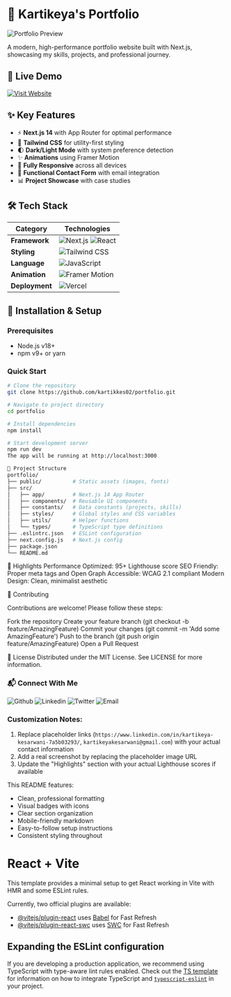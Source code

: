 # 💼 Kartikeya's Portfolio

![Portfolio Preview](https://portfolio-lhdpvc1y8-kartikeyas-projects-63551f09.vercel.app/)

A modern, high-performance portfolio website built with Next.js, showcasing my skills, projects, and professional journey.

## 🔗 Live Demo
[![Visit Website](https://img.shields.io/badge/Visit_My_Portfolio-000000?style=for-the-badge&logo=vercel&logoColor=white)](https://portfolio-lhdpvc1y8-kartikeyas-projects-63551f09.vercel.app/)

## ✨ Key Features
- ⚡ **Next.js 14** with App Router for optimal performance
- 🎨 **Tailwind CSS** for utility-first styling
- 🌓 **Dark/Light Mode** with system preference detection
- ✨ **Animations** using Framer Motion
- 📱 **Fully Responsive** across all devices
- 📧 **Functional Contact Form** with email integration
- 📊 **Project Showcase** with case studies

## 🛠 Tech Stack
| Category       | Technologies                                                                 |
|----------------|-----------------------------------------------------------------------------|
| **Framework**  | ![Next.js](https://img.shields.io/badge/Next.js-000000?logo=next.js&logoColor=white) ![React](https://img.shields.io/badge/React-61DAFB?logo=react&logoColor=black) |
| **Styling**    | ![Tailwind CSS](https://img.shields.io/badge/Tailwind_CSS-38B2AC?logo=tailwind-css&logoColor=white) |
| **Language**   | ![JavaScript](https://img.shields.io/badge/TypeScript-3178C6?logo=javascript&logoColor=white) |
| **Animation**  | ![Framer Motion](https://img.shields.io/badge/Framer_Motion-0055FF?logo=framer&logoColor=white) |
| **Deployment** | ![Vercel](https://img.shields.io/badge/Vercel-000000?logo=vercel&logoColor=white) |

## 🚀 Installation & Setup

### Prerequisites
- Node.js v18+
- npm v9+ or yarn

### Quick Start
```bash
# Clone the repository
git clone https://github.com/kartikkes02/portfolio.git

# Navigate to project directory
cd portfolio

# Install dependencies
npm install

# Start development server
npm run dev
The app will be running at http://localhost:3000

📂 Project Structure
portfolio/
├── public/          # Static assets (images, fonts)
├── src/
│   ├── app/         # Next.js 14 App Router
│   ├── components/  # Reusable UI components
│   ├── constants/   # Data constants (projects, skills)
│   ├── styles/      # Global styles and CSS variables
│   ├── utils/       # Helper functions
│   └── types/       # TypeScript type definitions
├── .eslintrc.json   # ESLint configuration
├── next.config.js   # Next.js config
├── package.json
└── README.md
```
🌟 Highlights
Performance Optimized: 95+ Lighthouse score
SEO Friendly: Proper meta tags and Open Graph
Accessible: WCAG 2.1 compliant
Modern Design: Clean, minimalist aesthetic

🤝 Contributing

Contributions are welcome! Please follow these steps:

Fork the repository
Create your feature branch (git checkout -b feature/AmazingFeature)
Commit your changes (git commit -m 'Add some AmazingFeature')
Push to the branch (git push origin feature/AmazingFeature)
Open a Pull Request

📜 License
Distributed under the MIT License. See LICENSE for more information.

### 📬 Connect With Me
![Github](https://img.shields.io/badge/GitHub-181717?style=for-the-badge&logo=github&logoColor=white)
![Linkedin](https://img.shields.io/badge/LinkedIn-0A66C2?style=for-the-badge&logo=linkedin&logoColor=white)
![Twitter](https://img.shields.io/badge/Twitter-1DA1F2?style=for-the-badge&logo=twitter&logoColor=white)
![Email](https://img.shields.io/badge/Email-D14836?style=for-the-badge&logo=gmail&logoColor=white)


### Customization Notes:
1. Replace placeholder links (`https://www.linkedin.com/in/kartikeya-kesarwani-7a5b03293/`, `kartikeyakesarwani@gmail.com`) with your actual contact information
2. Add a real screenshot by replacing the placeholder image URL
3. Update the "Highlights" section with your actual Lighthouse scores if available

This README features:
- Clean, professional formatting
- Visual badges with icons
- Clear section organization
- Mobile-friendly markdown
- Easy-to-follow setup instructions
- Consistent styling throughout

# React + Vite

This template provides a minimal setup to get React working in Vite with HMR and some ESLint rules.

Currently, two official plugins are available:

- [@vitejs/plugin-react](https://github.com/vitejs/vite-plugin-react/blob/main/packages/plugin-react) uses [Babel](https://babeljs.io/) for Fast Refresh
- [@vitejs/plugin-react-swc](https://github.com/vitejs/vite-plugin-react/blob/main/packages/plugin-react-swc) uses [SWC](https://swc.rs/) for Fast Refresh

## Expanding the ESLint configuration

If you are developing a production application, we recommend using TypeScript with type-aware lint rules enabled. Check out the [TS template](https://github.com/vitejs/vite/tree/main/packages/create-vite/template-react-ts) for information on how to integrate TypeScript and [`typescript-eslint`](https://typescript-eslint.io) in your project.
